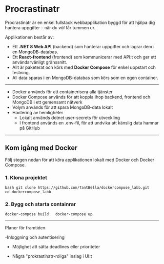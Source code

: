 # Procrastinatr

Procrastinatr är en enkel fullstack webbapplikation byggd för att hjälpa dig hantera uppgifter – när du *väl* får tummen ur.

Applikationen består av:
- Ett **.NET 8 Web API** (backend) som hanterar uppgifter och lagrar dem i en MongoDB-databas.
- Ett **React-frontend** (frontend) som kommunicerar med API:t och ger ett användarvänligt gränssnitt.
- Allt är paketerat och körs med **Docker Compose** för enkel uppstart och testning.
- All data sparas i en MongoDB-databas som körs som en egen container.

---

 - Docker används för att containerisera alla tjänster  
 - Docker Compose används för att koppla ihop backend, frontend och MongoDB i ett gemensamt nätverk  
 - Volym används för att spara MongoDB-data lokalt  
- Hantering av hemligheter  
   - Lokalt används dotnet user-secrets för utveckling  
   - I frontend används en .env-fil, för att undvika att känslig data hamnar på GitHub
---

## Kom igång med Docker

Följ stegen nedan för att köra applikationen lokalt med Docker och Docker Compose.

### 1. Klona projektet
``bash
git clone https://github.com/TantBella/dockercompose_labb.git  
cd dockercompose_labb``

### 2. Bygg och starta containrar
``docker-compose build  
docker-compose up``

---
Planer för framtiden

  -Inloggning och autentisering

  - Möjlighet att sätta deadlines eller prioriteter

  - Några "prokrastinatr-roliga" inslag i UI:t


